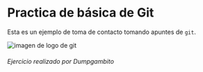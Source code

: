 # **Practica de básica de Git**

Esta es un ejemplo de toma de contacto tomando apuntes de `git`.

![imagen de logo de git](https://miro.medium.com/v2/resize:fit:720/format:webp/1*-Yj3HpcmEuO7brKrfrdhOA.png)

###### _Ejercicio realizado por Dumpgambito_
